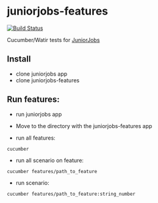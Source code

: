 # juniorjobs-features
[![Build Status](https://travis-ci.org/howtohireme/juniorjobs-features.svg?branch=master)](https://travis-ci.org/howtohireme/juniorjobs-features)


Cucumber/Watir tests for [JuniorJobs](https://github.com/howtohireme/juniorjobs.ru)
## Install
- clone juniorjobs app
- clone juniorjobs-features

## Run features:
- run juniorjobs app
- Move to the directory with the juniorjobs-features app

- run all features:
```shell
cucumber
```
- run all scenario on feature:
```shell
cucumber features/path_to_feature
```
- run scenario:
```shell
cucumber features/path_to_feature:string_number
```
